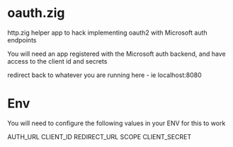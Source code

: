 # oauth.zig

http.zig helper app to hack implementing oauth2 with Microsoft auth endpoints

You will need an app registered with the Microsoft auth backend, and have access to the client id and secrets

redirect back to whatever you are running here - ie localhost:8080

# Env

You will need to configure the following values in your ENV for this to work

AUTH_URL
CLIENT_ID
REDIRECT_URL
SCOPE
CLIENT_SECRET
